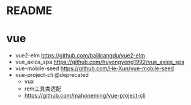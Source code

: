 # README

# vue

- vue2-elm https://github.com/bailicangdu/vue2-elm
- vue_axios_spa https://github.com/huyongyong1992/vue_axios_spa
- vue-mobile-seed https://github.com/He-Xun/vue-mobile-seed
- vue-project-cli @deprecated
    - vux
    - rem工具类适配
    - https://github.com/mahoneming/vue-project-cli 